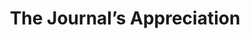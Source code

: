 --- 
abstract: '' 
authors: 
 - GA Fava
 -  T Sensky
 -  O Urayama
 -  J Cremer
 -  S Fricke
 -  S Moritz
 -  H Peter
 -  ...
doi: '' 
featured: false 
publication: '*Psychotherapy and Psychosomatics*, 243' 
publication_short: '' 
publishDate: '2006-01-01' 
title: 'The Journal’s Appreciation' 
url_code: '' 
url_dataset: '' 
url_pdf: '' 
url_poster: '' 
url_project: '' 
url_slides: '' 
url_source: '' 
url_video: '' 
---